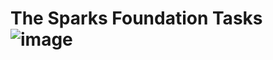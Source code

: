 # The Sparks Foundation Tasks                           ![image](https://user-images.githubusercontent.com/93142399/229810947-7acb32e5-8b1e-458a-9029-5a82f3073e3c.png)

